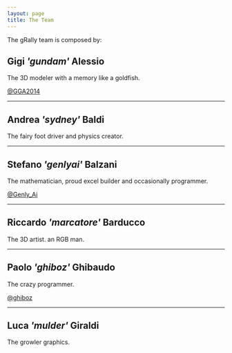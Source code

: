 ```yaml
---
layout: page
title: The Team
---
```


The gRally team is composed by:

## Gigi *'gundam'* Alessio
The 3D modeler with a memory like a goldfish.

<a class="fa-twitter" href="https://twitter.com/GGA2014">@GGA2014</a>

---

## Andrea *'sydney'* Baldi
The fairy foot driver and physics creator.

---

## Stefano *'genlyai'* Balzani
The mathematician, proud excel builder and occasionally programmer.

<a class="fa-twitter" href="https://twitter.com/Genly_Ai">@Genly_Ai</a>

---

## Riccardo *'marcatore'* Barducco
The 3D artist. an RGB man.

---

## Paolo *'ghiboz'* Ghibaudo
The crazy programmer.

<a class="fa-twitter" href="https://twitter.com/ghiboz">@ghiboz</a>

---

## Luca *'mulder'* Giraldi
The growler graphics.
